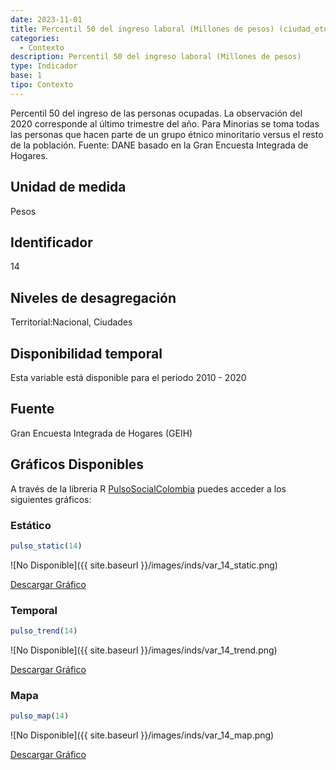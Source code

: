```yaml
---
date: 2023-11-01
title: Percentil 50 del ingreso laboral (Millones de pesos) (ciudad_etnia)
categories:
  - Contexto
description: Percentil 50 del ingreso laboral (Millones de pesos)
type: Indicador
base: 1
tipo: Contexto
--- 
```


Percentil 50 del ingreso de las personas ocupadas. La observación del 2020 corresponde al último trimestre del año. Para Minorias se toma todas las personas que hacen parte de un grupo étnico minoritario versus el resto de la población.
Fuente: DANE basado en la Gran Encuesta Integrada de Hogares.

## Unidad de medida
Pesos

## Identificador
14

## Niveles de desagregación
Territorial:Nacional, Ciudades

## Disponibilidad temporal
Esta variable está disponible para el periodo 2010 - 2020

## Fuente
Gran Encuesta Integrada de Hogares (GEIH)

## Gráficos Disponibles

A través de la libreria R [PulsoSocialColombia](https://github.com/pulsosocialcolombia/PulsoSocialColombia) puedes acceder a los siguientes gráficos:

### Estático

``` R
pulso_static(14)
```

![No Disponible]({{ site.baseurl }}/images/inds/var_14_static.png)

<a href='{{ site.baseurl }}/images/inds/var_14_static.png'>Descargar Gráfico</a>

### Temporal

``` R
pulso_trend(14)
```

![No Disponible]({{ site.baseurl }}/images/inds/var_14_trend.png)

<a href='{{ site.baseurl }}/images/inds/var_14_trend.png'>Descargar Gráfico</a>

### Mapa

``` R
pulso_map(14)
```

![No Disponible]({{ site.baseurl }}/images/inds/var_14_map.png)

<a href='{{ site.baseurl }}/images/inds/var_14_map.png'>Descargar Gráfico</a>
